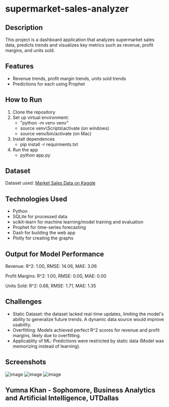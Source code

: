 # supermarket-sales-analyzer

## Description
This project is a dashboard application that analyzes supermarket sales data, predicts trends and visualizes key metrics such as revenue, profit margins, and units sold.

## Features
- Revenue trends, profit margin trends, units sold trends
- Predictions for each using Prophet

## How to Run
1. Clone the repository
2. Set up virtual environment:
   - "python -m venv venv"
   -  source venv\Scripts\activate (on windows)
   -  source venv/bin/activate (on Mac)
3. Install dependences
    - pip install -r requirments.txt
4. Run the app
    - python app.py

## Dataset
Dataset used: [Market Sales Data on Kaggle](https://www.kaggle.com/datasets/willianoliveiragibin/market-sales-data?resource=download)

## Technologies Used
- Python
- SQLite for processed data
- scikit-learn for machine learning/model training and evaluation
- Prophet for time-series forecasting
- Dash for building the web app
- Plotly for creating the graphs

## Output for Model Performance

Revenue:
R^2: 1.00, RMSE: 14.06, MAE: 3.06

Profit Margins:
R^2: 1.00, RMSE: 0.00, MAE: 0.00

Units Sold:
R^2: 0.68, RMSE: 1.71, MAE: 1.35

## Challenges
- Static Dataset: the dataset lacked real-time updates, limiting the model's ability to generalize future trends. A dynamic data source would improve usability.
- Overfitting: Models achieved perfect R^2 scores for revenue and profit margins, likely due to overfitting.
- Applicablity of ML: Predictions were restricted by static data (Model was memorizing instead of learning).

## Screenshots
![image](https://github.com/user-attachments/assets/eac8d14f-6937-4d45-98bb-13c3e1b568c4)
![image](https://github.com/user-attachments/assets/f9b039da-2c6b-4f44-b1a3-da7869c6ea47)
![image](https://github.com/user-attachments/assets/08eff37a-7a13-47fd-85b8-5575b67cc296)

## Yumna Khan - Sophomore, Business Analytics and Artificial Intelligence, UTDallas



